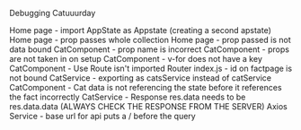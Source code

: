 Debugging Catuuurday

Home page - import AppState as Appstate (creating a second apstate)
Home page - prop passes whole collection
Home page - prop passed is not data bound
CatComponent - prop name is incorrect
CatComponent - props are not taken in on setup
CatComponent - v-for does not have a key
CatComponent - Use Route isn't imported
Router index.js - id on factpage is not bound
CatService - exporting as catsService instead of catService
CatComponent - Cat data is not referencing the state before it references the fact incorrectly
CatService - Response res.data needs to be res.data.data (ALWAYS CHECK THE RESPONSE FROM THE SERVER)
Axios Service - base url for api puts a / before the query

